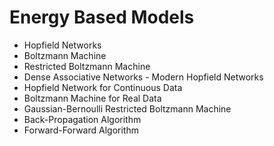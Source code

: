 # Energy Based Models
- Hopfield Networks
- Boltzmann Machine
- Restricted Boltzmann Machine
- Dense Associative Networks - Modern Hopfield Networks
- Hopfield Network for Continuous Data
- Boltzmann Machine for Real Data
- Gaussian-Bernoulli Restricted Boltzmann Machine
- Back-Propagation Algorithm
- Forward-Forward Algorithm
